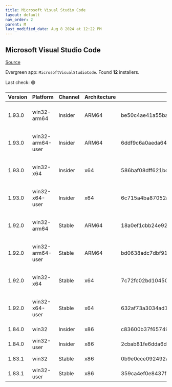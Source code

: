 ```yaml
---
title: Microsoft Visual Studio Code
layout: default
nav_order: 2
parent: M
last_modified_date: Aug 8 2024 at 12:22 PM
---
```


## Microsoft Visual Studio Code

[Source](https://code.visualstudio.com)

Evergreen app: `MicrosoftVisualStudioCode`. Found **12** installers.

Last check: 🟢

| Version | Platform         | Channel | Architecture | Sha256                                                           | URI                                                                                                                                                                                                                                                                                                            |
| ------- | ---------------- | ------- | ------------ | ---------------------------------------------------------------- | -------------------------------------------------------------------------------------------------------------------------------------------------------------------------------------------------------------------------------------------------------------------------------------------------------------- |
| 1.93.0  | win32-arm64      | Insider | ARM64        | be50c4ae41a55bacc2bab658178a43ac1588c0d1cc7d294ec7a79327126f138a | [https://vscode.download.prss.microsoft.com/dbazure/download/insider/8245d426e009ec7864018ed05ae2a282af42f03b/VSCodeSetup-arm64-1.93.0-insider.exe](https://vscode.download.prss.microsoft.com/dbazure/download/insider/8245d426e009ec7864018ed05ae2a282af42f03b/VSCodeSetup-arm64-1.93.0-insider.exe)         |
| 1.93.0  | win32-arm64-user | Insider | ARM64        | 6ddf9c6a0aeda64dab7f71b1696e2a4e8f70de77ae8f96e7449e74ef744077b2 | [https://vscode.download.prss.microsoft.com/dbazure/download/insider/8245d426e009ec7864018ed05ae2a282af42f03b/VSCodeUserSetup-arm64-1.93.0-insider.exe](https://vscode.download.prss.microsoft.com/dbazure/download/insider/8245d426e009ec7864018ed05ae2a282af42f03b/VSCodeUserSetup-arm64-1.93.0-insider.exe) |
| 1.93.0  | win32-x64        | Insider | x64          | 586baf08dff621bc830d6b0174a365e5e4c4789d81213a4db15cfd072b8cd931 | [https://vscode.download.prss.microsoft.com/dbazure/download/insider/8245d426e009ec7864018ed05ae2a282af42f03b/VSCodeSetup-x64-1.93.0-insider.exe](https://vscode.download.prss.microsoft.com/dbazure/download/insider/8245d426e009ec7864018ed05ae2a282af42f03b/VSCodeSetup-x64-1.93.0-insider.exe)             |
| 1.93.0  | win32-x64-user   | Insider | x64          | 6c715a4ba87052afee8dec58c2669fc5ab8693d33b9e03d1c30fc3b07d1fc785 | [https://vscode.download.prss.microsoft.com/dbazure/download/insider/8245d426e009ec7864018ed05ae2a282af42f03b/VSCodeUserSetup-x64-1.93.0-insider.exe](https://vscode.download.prss.microsoft.com/dbazure/download/insider/8245d426e009ec7864018ed05ae2a282af42f03b/VSCodeUserSetup-x64-1.93.0-insider.exe)     |
| 1.92.0  | win32-arm64      | Stable  | ARM64        | 18a0ef1cbb24e925afa8cecae93ca57b9ac42aef19f1646762e1f0f5182de030 | [https://vscode.download.prss.microsoft.com/dbazure/download/stable/b1c0a14de1414fcdaa400695b4db1c0799bc3124/VSCodeSetup-arm64-1.92.0.exe](https://vscode.download.prss.microsoft.com/dbazure/download/stable/b1c0a14de1414fcdaa400695b4db1c0799bc3124/VSCodeSetup-arm64-1.92.0.exe)                           |
| 1.92.0  | win32-arm64-user | Stable  | ARM64        | bd0638adc7dbf91633a30fdcabb6ace23fd00a06f1006a6b8a656e8921fdb933 | [https://vscode.download.prss.microsoft.com/dbazure/download/stable/b1c0a14de1414fcdaa400695b4db1c0799bc3124/VSCodeUserSetup-arm64-1.92.0.exe](https://vscode.download.prss.microsoft.com/dbazure/download/stable/b1c0a14de1414fcdaa400695b4db1c0799bc3124/VSCodeUserSetup-arm64-1.92.0.exe)                   |
| 1.92.0  | win32-x64        | Stable  | x64          | 7c72fc02bd1045090d34d2808999f75d61d23005448525af5b64ac5fafa8b3a3 | [https://vscode.download.prss.microsoft.com/dbazure/download/stable/b1c0a14de1414fcdaa400695b4db1c0799bc3124/VSCodeSetup-x64-1.92.0.exe](https://vscode.download.prss.microsoft.com/dbazure/download/stable/b1c0a14de1414fcdaa400695b4db1c0799bc3124/VSCodeSetup-x64-1.92.0.exe)                               |
| 1.92.0  | win32-x64-user   | Stable  | x64          | 632af73a3034ad1be25f3f715db419ef561b27985a36568a29f9c317526209da | [https://vscode.download.prss.microsoft.com/dbazure/download/stable/b1c0a14de1414fcdaa400695b4db1c0799bc3124/VSCodeUserSetup-x64-1.92.0.exe](https://vscode.download.prss.microsoft.com/dbazure/download/stable/b1c0a14de1414fcdaa400695b4db1c0799bc3124/VSCodeUserSetup-x64-1.92.0.exe)                       |
| 1.84.0  | win32            | Insider | x86          | c83600b37f65749ea9e16496847bbfd967dece2472cee7d8011ae719e2633c18 | [https://az764295.vo.msecnd.net/insider/0c36b92c82064882a228487040187cfc13669c0f/VSCodeSetup-ia32-1.84.0-insider.exe](https://az764295.vo.msecnd.net/insider/0c36b92c82064882a228487040187cfc13669c0f/VSCodeSetup-ia32-1.84.0-insider.exe)                                                                     |
| 1.84.0  | win32-user       | Insider | x86          | 2cbab81fe6dda6dfb07751707107db95ba7afa0a6ada65a1df78a04eef0aadf5 | [https://az764295.vo.msecnd.net/insider/0c36b92c82064882a228487040187cfc13669c0f/VSCodeUserSetup-ia32-1.84.0-insider.exe](https://az764295.vo.msecnd.net/insider/0c36b92c82064882a228487040187cfc13669c0f/VSCodeUserSetup-ia32-1.84.0-insider.exe)                                                             |
| 1.83.1  | win32            | Stable  | x86          | 0b9e0cce092492a88cdaf12048e3630290944b051f3194c5ca3d6b7012f05e7f | [https://az764295.vo.msecnd.net/stable/a6606b6ca720bca780c2d3c9d4cc3966ff2eca12/VSCodeSetup-ia32-1.83.1.exe](https://az764295.vo.msecnd.net/stable/a6606b6ca720bca780c2d3c9d4cc3966ff2eca12/VSCodeSetup-ia32-1.83.1.exe)                                                                                       |
| 1.83.1  | win32-user       | Stable  | x86          | 359ca4ef0e8437f7e5183a97a9d79834463a3df88bb10c82c48cc2bd53b8a7e5 | [https://az764295.vo.msecnd.net/stable/a6606b6ca720bca780c2d3c9d4cc3966ff2eca12/VSCodeUserSetup-ia32-1.83.1.exe](https://az764295.vo.msecnd.net/stable/a6606b6ca720bca780c2d3c9d4cc3966ff2eca12/VSCodeUserSetup-ia32-1.83.1.exe)                                                                               |
